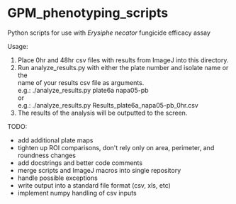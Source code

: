 # GPM_phenotyping_scripts
Python scripts for use with *Erysiphe necator* fungicide efficacy assay

Usage:
1) Place 0hr and 48hr csv files with results from ImageJ into this directory.
2) Run analyze_results.py with either the plate number and isolate name or the\
	name of your results csv file as arguments.\
	e.g.: ./analyze_results.py plate6a napa05-pb\
	or\
	e.g.: ./analyze_results.py Results_plate6a_napa05-pb_0hr.csv
3) The results of the analysis will be outputted to the screen.

TODO:
- add additional plate maps
- tighten up ROI comparisons, don't rely only on area, perimeter, and roundness changes
- add docstrings and better code comments
- merge scripts and ImageJ macros into single repository
- handle possible exceptions
- write output into a standard file format (csv, xls, etc)
- implement numpy handling of csv inputs
